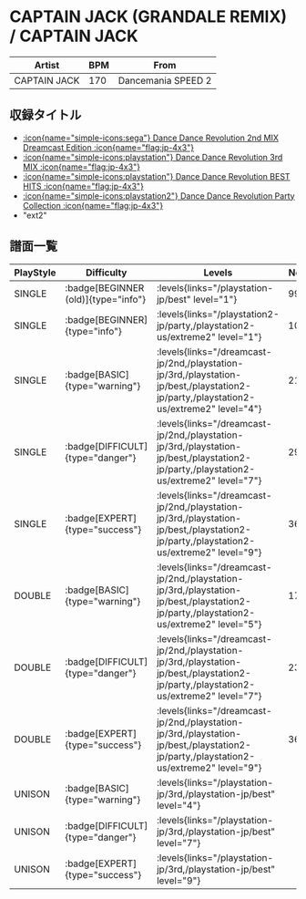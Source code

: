 # CAPTAIN JACK (GRANDALE REMIX) / CAPTAIN JACK

|Artist|BPM|From|
|------|---|----|
|CAPTAIN JACK|170|Dancemania SPEED 2|

## 収録タイトル

- [:icon{name="simple-icons:sega"} Dance Dance Revolution 2nd MIX Dreamcast Edition :icon{name="flag:jp-4x3"}](/dreamcast-jp/2nd)
- [:icon{name="simple-icons:playstation"} Dance Dance Revolution 3rd MIX :icon{name="flag:jp-4x3"}](/playstation-jp/3rd)
- [:icon{name="simple-icons:playstation"} Dance Dance Revolution BEST HITS :icon{name="flag:jp-4x3"}](/playstation-jp/best)
- [:icon{name="simple-icons:playstation2"} Dance Dance Revolution Party Collection :icon{name="flag:jp-4x3"}](/playstation2-jp/party)
- "ext2"

## 譜面一覧

|PlayStyle|Difficulty|Levels|Notes|Movie|
|---------|----------|------|-----|-----|
|SINGLE| :badge[BEGINNER (old)]{type="info"}| :levels{links="/playstation-jp/best" level="1"}|99/0||
|SINGLE| :badge[BEGINNER]{type="info"}| :levels{links="/playstation2-jp/party,/playstation2-us/extreme2" level="1"}|108/0||
|SINGLE| :badge[BASIC]{type="warning"}| :levels{links="/dreamcast-jp/2nd,/playstation-jp/3rd,/playstation-jp/best,/playstation2-jp/party,/playstation2-us/extreme2" level="4"}|217/0||
|SINGLE| :badge[DIFFICULT]{type="danger"}| :levels{links="/dreamcast-jp/2nd,/playstation-jp/3rd,/playstation-jp/best,/playstation2-jp/party,/playstation2-us/extreme2" level="7"}|299/0||
|SINGLE| :badge[EXPERT]{type="success"}| :levels{links="/dreamcast-jp/2nd,/playstation-jp/3rd,/playstation-jp/best,/playstation2-jp/party,/playstation2-us/extreme2" level="9"}|360/0||
|DOUBLE| :badge[BASIC]{type="warning"}| :levels{links="/dreamcast-jp/2nd,/playstation-jp/3rd,/playstation-jp/best,/playstation2-jp/party,/playstation2-us/extreme2" level="5"}|179/0||
|DOUBLE| :badge[DIFFICULT]{type="danger"}| :levels{links="/dreamcast-jp/2nd,/playstation-jp/3rd,/playstation-jp/best,/playstation2-jp/party,/playstation2-us/extreme2" level="7"}|239/0||
|DOUBLE| :badge[EXPERT]{type="success"}| :levels{links="/dreamcast-jp/2nd,/playstation-jp/3rd,/playstation-jp/best,/playstation2-jp/party,/playstation2-us/extreme2" level="9"}|360/0||
|UNISON| :badge[BASIC]{type="warning"}| :levels{links="/playstation-jp/3rd,/playstation-jp/best" level="4"}|||
|UNISON| :badge[DIFFICULT]{type="danger"}| :levels{links="/playstation-jp/3rd,/playstation-jp/best" level="7"}|||
|UNISON| :badge[EXPERT]{type="success"}| :levels{links="/playstation-jp/3rd,/playstation-jp/best" level="9"}|||
